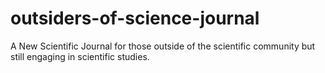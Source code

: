 # outsiders-of-science-journal
A New Scientific Journal for those outside of the scientific community but still engaging in scientific studies.

